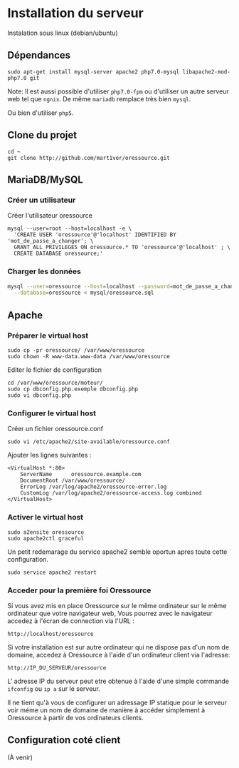 # Installation du serveur

Instalation sous linux (debian/ubuntu)

## Dépendances

```shell
sudo apt-get install mysql-server apache2 php7.0-mysql libapache2-mod-php7.0 git
```

Note:
Il est aussi possible d'utiliser `php7.0-fpm` ou d'utiliser un autre serveur 
web tel que `ngnix`. De même `mariadb` remplace très bien `mysql`.

Ou bien d'utiliser `php5`.

## Clone du projet

```shell
cd ~
git clone http://github.com/mart1ver/oressource.git
```

## MariaDB/MySQL

### Créer un utilisateur

Créer l'utilisateur oressource

```shell
mysql --user=root --host=localhost -e \
  'CREATE USER 'oressource'@'localhost' IDENTIFIED BY 'mot_de_passe_a_changer'; \
  GRANT ALL PRIVILEGES ON oressource.* TO 'oressource'@'localhost' ; \
  CREATE DATABASE oressource;'
```

### Charger les données

```bash
mysql --user=oressource --host=localhost --password=mot_de_passe_a_changer \
  --database=oressource < mysql/oressource.sql
```

## Apache

### Préparer le virtual host

```shell
sudo cp -pr oressource/ /var/www/oressource
sudo chown -R www-data.www-data /var/www/oressource
```

Editer le fichier de configuration

```shell
cd /var/www/oressource/moteur/
sudo cp dbconfig.php.exemple dbconfig.php
sudo vi dbconfig.php
```

### Configurer le virtual host

Créer un fichier oressource.conf

`sudo vi /etc/apache2/site-available/oressource.conf `

Ajouter les lignes suivantes :

```
<VirtualHost *:80>
    ServerName      oressource.example.com
    DocumentRoot /var/www/oressource/
    ErrorLog /var/log/apache2/oressource-error.log
    CustomLog /var/log/apache2/oressource-access.log combined
</VirtualHost>
```

### Activer le virtual host

```shell
sudo a2ensite oressource
sudo apache2ctl graceful
```

Un petit redemarage du service apache2 semble oportun apres toute cette configuration.

```shell
sudo service apache2 restart
```

### Acceder pour la première foi Oressource

Si vous avez mis en place Oressource sur le même ordinateur sur le même ordinateur que votre navigateur web,
Vous pourrez avec le navigateur accedez à l'écran de connection  via l'URL :

```shell
http://localhost/oressource
```

Si votre installation est sur autre ordinateur qui ne dispose pas d'un nom de domaine, accedez à Oressource à l'aide d'un ordinateur client via l'adresse:

```shell
http://IP_DU_SERVEUR/oressource
```

L' adresse IP du serveur peut etre obtenue à l'aide d'une simple commande `ifconfig` ou `ip a` sur le serveur.

Il ne tient qu'à vous de configurer un adressage IP statique pour le serveur voir méme un nom de domaine 
de manière à accéder simplement à Oressource à partir de vos ordinateurs clients.  

## Configuration coté client

(À venir)


